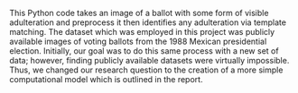 This Python code takes an image of a ballot with some form of visible adulteration and preprocess it then identifies any adulteration via template matching. The dataset which was employed in this project was publicly available images of voting ballots from the 1988 Mexican presidential election. Initially, our goal was to do this same process with a new set of data; however, finding publicly available datasets were virtually impossible. Thus, we changed our research question to the creation of a more simple computational model which is outlined in the report. 
